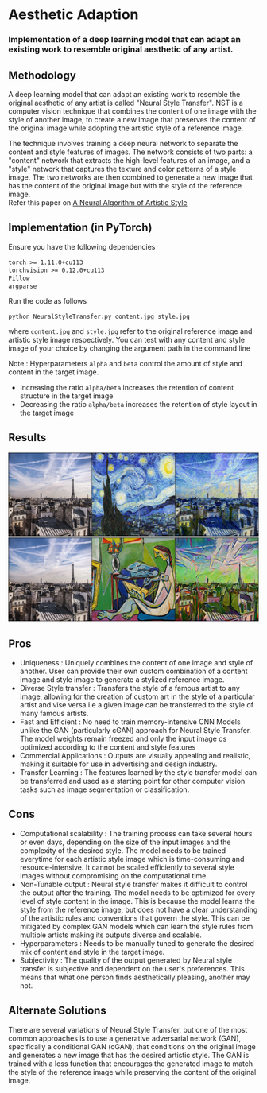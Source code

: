 # Aesthetic Adaption
### Implementation of a deep learning model that can adapt an existing work to resemble original aesthetic of any artist.

## Methodology
A deep learning model that can adapt an existing work to resemble the original aesthetic of any artist is called "Neural Style Transfer". NST is a computer vision technique that combines the content of one image with the style of another image, to create a new image that preserves the content of the original image while adopting the artistic style of a reference image. 

The technique involves training a deep neural network to separate the content and style features of images. The network consists of two parts: a "content" network that extracts the high-level features of an image, and a "style" network that captures the texture and color patterns of a style image. The two networks are then combined to generate a new image that has the content of the original image but with the style of the reference image. \
Refer this paper on [A Neural Algorithm of Artistic Style](https://arxiv.org/pdf/1508.06576.pdf)

## Implementation (in PyTorch)
Ensure you have the following dependencies
```
torch >= 1.11.0+cu113
torchvision >= 0.12.0+cu113
Pillow
argparse
```
Run the code as follows
```
python NeuralStyleTransfer.py content.jpg style.jpg
```
where ```content.jpg``` and ```style.jpg``` refer to the original reference image and artistic style image respectively. You can test with any content and style image of your choice by changing the argument path in the command line

Note : Hyperparameters ```alpha``` and ```beta``` control the amount of style and content in the target image. 
* Increasing the ratio ```alpha/beta``` increases the retention of content structure in the target image
* Decreasing the ratio ```alpha/beta``` increases the retention of style layout in the target image

## Results
![generated_stack-1.png](/results/generated_stack-1.png)
![generated_stack-2.png](/results/generated_stack-2.png)

## Pros
* Uniqueness : Uniquely combines the content of one image and style of another. User can provide their own custom combination of a content image and style image to generate a stylized reference image.
* Diverse Style transfer : Transfers the style of a famous artist to any image, allowing for the creation of custom art in the style of a particular artist and vise versa i.e a given image can be transferred to the style of many famous artists.
* Fast and Efficient : No need to train memory-intensive CNN Models unlike the GAN (particularly cGAN) approach for Neural Style Transfer. The model weights remain freezed and only the input image os optimized according to the content and style features
* Commercial Applications : Outputs are visually appealing and realistic, making it suitable for use in advertising and design industry.
* Transfer Learning : The features learned by the style transfer model can be transferred and used as a starting point for other computer vision tasks such as image segmentation or classification.
## Cons
* Computational scalability : The training process can take several hours or even days, depending on the size of the input images and the complexity of the desired style. The model needs to be trained everytime for each artistic style image which is time-consuming and resource-intensive. It cannot be scaled efficiently to several style images without compromising on the computational time.
* Non-Tunable output : Neural style transfer makes it difficult to control the output after the training. The model needs to be optimized for every level of style content in the image. This is because the model learns the style from the reference image, but does not have a clear understanding of the artistic rules and conventions that govern the style. This can be mitigated by complex GAN models which can learn the style rules from multiple artists making its outputs diverse and scalable.
* Hyperparameters : Needs to be manually tuned to generate the desired mix of content and style in the target image.
* Subjectivity : The quality of the output generated by Neural style transfer is subjective and dependent on the user's preferences. This means that what one person finds aesthetically pleasing, another may not.

## Alternate Solutions
There are several variations of Neural Style Transfer, but one of the most common approaches is to use a generative adversarial network (GAN), specifically a conditional GAN (cGAN), that conditions on the original image and generates a new image that has the desired artistic style. The GAN is trained with a loss function that encourages the generated image to match the style of the reference image while preserving the content of the original image.

